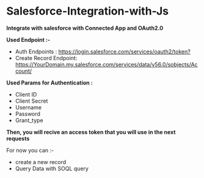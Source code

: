 # Salesforce-Integration-with-Js
<b>Integrate with salesforce with Connected App and OAuth2.0</b>

<div>
  <b>Used Endpoint :-</b>
  <ul>
    <li>
      Auth Endpoints : <a href="">https://login.salesforce.com/services/oauth2/token?</a>
    </li>
    <li>
      Create Record Endpoint: <a href="">https://YourDomain.my.salesforce.com/services/data/v56.0/sobjects/Account/</a>
    </li>
  </ul>
</div>

<b>Used Params for Authentication :</b>
<ul>
    <li>Client ID</li>
    <li>Client Secret</li>
    <li>Username</li>
    <li>Password</li>
    <li>Grant_type</li>
</ul>

<b>Then, you will recive an access token that you will use in the next requests</b>

<div>For now you can :-</div>
<ul>
  <li>create a new record</li>
  <li>Query Data with SOQL query</li>
</ul>
